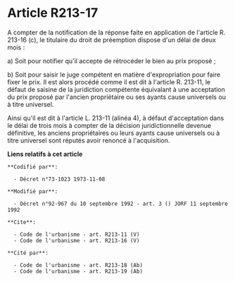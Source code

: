 # Article R213-17

A compter de la notification de la réponse faite en application de l'article R. 213-16 (c), le titulaire du droit de
préemption dispose d'un délai de deux mois : 

a) Soit pour notifier qu'il accepte de rétrocéder le bien au prix proposé ; 

b) Soit pour saisir le juge compétent en matière d'expropriation pour faire fixer le prix. Il est alors procédé comme il est
dit à l'article R. 213-11, le défaut de saisine de la juridiction compétente équivalant à une acceptation du prix proposé par
l'ancien propriétaire ou ses ayants cause universels ou à titre universel. 

Ainsi qu'il est dit à l'article L. 213-11 (alinéa 4), à défaut d'acceptation dans le délai de trois mois à compter de la
décision juridictionnelle devenue définitive, les anciens propriétaires ou leurs ayants cause universels ou à titre universel
sont réputés avoir renoncé à l'acquisition.

**Liens relatifs à cet article**

	**Codifié par**:

	  - Décret n°73-1023 1973-11-08

	**Modifié par**:

	  - Décret n°92-967 du 10 septembre 1992 - art. 3 () JORF 11 septembre 1992

	**Cite**:

	  - Code de l'urbanisme - art. R213-11 (V)
	  - Code de l'urbanisme - art. R213-16 (V)

	**Cité par**:

	  - Code de l'urbanisme - art. R213-18 (Ab)
	  - Code de l'urbanisme - art. R213-19 (Ab)

